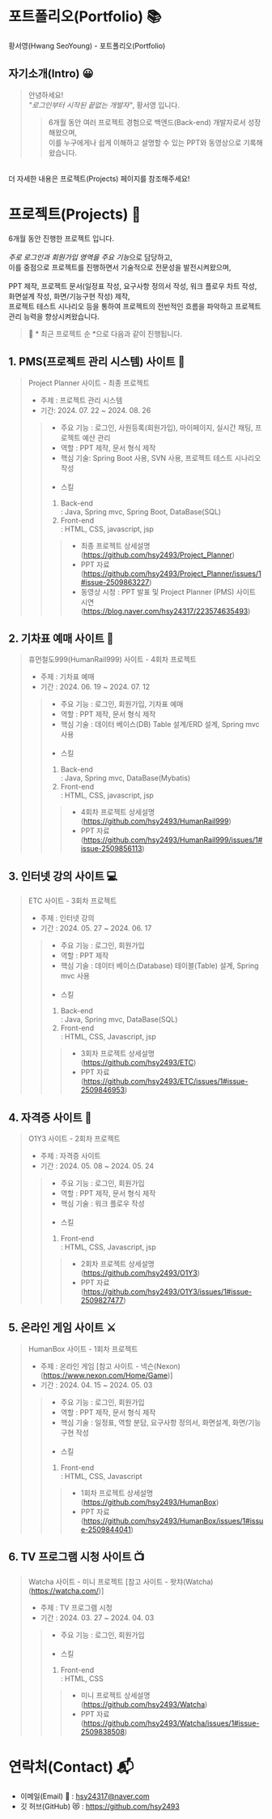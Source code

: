 # 포트폴리오(Portfolio) 📚
황서영(Hwang SeoYoung) - 포트폴리오(Portfolio)

##  자기소개(Intro) 😀
>안녕하세요!<br>
>*"로그인부터 시작된 끝없는 개발자"*, 황서영 입니다.<br>
>>6개월 동안 여러 프로젝트 경험으로 백엔드(Back-end) 개발자로서 성장해왔으며,<br>
>>이를 누구에게나 쉽게 이해하고 설명할 수 있는 PPT와 동영상으로 기록해왔습니다.<br>
<br>
더 자세한 내용은 프로젝트(Projects) 페이지를 참조해주세요! 

# 프로젝트(Projects) 💾
6개월 동안 진행한 프로젝트 입니다.<br>
<br>
*주로 로그인과 회원가입 영역을 주요 기능*으로 담당하고, <br>
이를 중점으로 프로젝트를 진행하면서 기술적으로 전문성을 발전시켜왔으며,<br>
<br>
PPT 제작, 프로젝트 문서(일정표 작성, 요구사항 정의서 작성, 워크 플로우 차트 작성, 화면설계 작성, 화면/기능구현 작성) 제작,<br>
프로젝트 테스트 시나리오 등을 통하여 프로젝트의 전반적인 흐름을 파악하고 프로젝트 관리 능력을 향상시켜왔습니다.<br>

>🌠 * 최근 프로젝트 순 *으로 다음과 같이 진행됩니다.

## 1.  PMS(프로젝트 관리 시스템) 사이트 📅

>Project Planner 사이트 - 최종 프로젝트<br>
>- 주제 : 프로젝트 관리 시스템<br>
>- 기간: 2024. 07. 22 ~ 2024. 08. 26<br>
>> - 주요 기능 : 로그인, 사원등록(회원가입), 마이페이지, 실시간 채팅, 프로젝트 예산 관리
>> - 역할 : PPT 제작, 문서 형식 제작
>> - 핵심 기술: Spring Boot 사용, SVN 사용, 프로젝트 테스트 시나리오 작성<br>
>>   <br>
>> - 스킬
>> 1. Back-end <br>
>> : Java, Spring mvc, Spring Boot, DataBase(SQL)
>> 2. Front-end <br>
>> : HTML, CSS, javascript, jsp <br>
>>> - 최종 프로젝트 상세설명 (https://github.com/hsy2493/Project_Planner)<br>
>>> - PPT 자료 (https://github.com/hsy2493/Project_Planner/issues/1#issue-2509863227)<br>
>>> - 동영상 시청 : PPT 발표 및 Project Planner (PMS) 사이트 시연 (https://blog.naver.com/hsy24317/223574635493)<br>

## 2. 기차표 예매 사이트 🚂

>휴먼철도999(HumanRail999) 사이트 - 4회차 프로젝트<br>
>- 주제 : 기차표 예매
>- 기간 : 2024. 06. 19 ~ 2024. 07. 12
>> - 주요 기능 : 로그인, 회원가입, 기차표 예매
>> - 역할 : PPT 제작, 문서 형식 제작
>> - 핵심 기술 : 데이터 베이스(DB) Table 설계/ERD 설계, Spring mvc 사용<br>
>>   <br>
>> - 스킬
>> 1. Back-end <br>
>> : Java, Spring mvc, DataBase(Mybatis)
>> 2. Front-end <br>
>> : HTML, CSS, javascript, jsp<br>
>>> - 4회차 프로젝트 상세설명 (https://github.com/hsy2493/HumanRail999)<br>
>>> - PPT 자료 (https://github.com/hsy2493/HumanRail999/issues/1#issue-2509856113)<br> 

## 3. 인터넷 강의 사이트 💻

>ETC 사이트 - 3회차 프로젝트<br>
> - 주제 : 인터넷 강의
> - 기간 : 2024. 05. 27 ~ 2024. 06. 17
>> - 주요 기능 : 로그인, 회원가입
>> - 역할 : PPT 제작
>> - 핵심 기술 : 데이터 베이스(Database) 테이블(Table) 설계, Spring mvc 사용<br>
>>   <br>
>> - 스킬
>> 1. Back-end <br>
>> : Java, Spring mvc, DataBase(SQL)
>> 2. Front-end <br>
>> : HTML, CSS, Javascript, jsp <br>
>>> - 3회차 프로젝트 상세설명 (https://github.com/hsy2493/ETC)<br>
>>> - PPT 자료 (https://github.com/hsy2493/ETC/issues/1#issue-2509846953) <br>

## 4. 자격증 사이트 📝

>O1Y3 사이트 - 2회차 프로젝트<br>
> - 주제 :  자격증 사이트
> - 기간 : 2024. 05. 08 ~ 2024. 05. 24
>> - 주요 기능 : 로그인, 회원가입
>> - 역할 : PPT 제작, 문서 형식 제작
>> - 핵심 기술 : 워크 플로우 작성<br>
>>   <br>
>> - 스킬
>> 1. Front-end <br>
>> : HTML, CSS, Javascript, jsp <br>
>>> - 2회차 프로젝트 상세설명 (https://github.com/hsy2493/O1Y3)<br>
>>> - PPT 자료 (https://github.com/hsy2493/O1Y3/issues/1#issue-2509827477) <br>

## 5. 온라인 게임 사이트 ⚔

>HumanBox 사이트 - 1회차 프로젝트<br>
> - 주제 : 온라인 게임 [참고 사이트 - 넥슨(Nexon) (https://www.nexon.com/Home/Game)]
> - 기간 : 2024. 04. 15 ~ 2024. 05. 03
>> - 주요 기능 : 로그인, 회원가입
>> - 역할 : PPT 제작, 문서 형식 제작
>> - 핵심 기술 : 일정표, 역할 분담, 요구사항 정의서, 화면설계, 화면/기능 구현 작성
>>   <br><br>
>> - 스킬
>> 1. Front-end <br>
>> : HTML, CSS, Javascript  
>>> - 1회차 프로젝트 상세설명 (https://github.com/hsy2493/HumanBox)<br>
>>> - PPT 자료 (https://github.com/hsy2493/HumanBox/issues/1#issue-2509844041) <br>
## 6. TV 프로그램 시청 사이트 📺

>Watcha 사이트 - 미니 프로젝트 [참고 사이트 - 왓챠(Watcha) (https://watcha.com/)] <br>
> - 주제 : TV 프로그램 시청
> - 기간 : 2024. 03. 27 ~ 2024. 04. 03
>> - 주요 기능 : 로그인, 회원가입 <br>
>>   <br>
>> - 스킬
>> 1. Front-end <br>
>>: HTML, CSS
>>> - 미니 프로젝트 상세설명 (https://github.com/hsy2493/Watcha)<br>
>>> - PPT 자료 (https://github.com/hsy2493/Watcha/issues/1#issue-2509838508)<br>


# 연락처(Contact) 📬
- 이메일(Email) 💌 : hsy24317@naver.com
- 깃 허브(GitHub) 😻 : https://github.com/hsy2493
